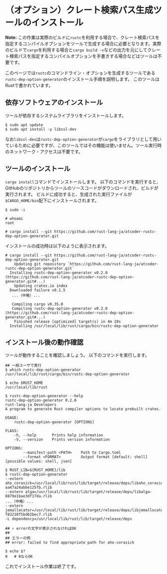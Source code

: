 <!-- -*- coding:utf-8-unix -*- -->

# （オプション）クレート検索パス生成ツールのインストール

**Note:** この作業は実際のビルドに`rustc`を利用する場合で、クレート検索パスを指定するコンパイルオプションをツールで生成する場合に必要となります。実際のビルドで`cargo`を利用する場合と`cargo build -v`などの出力を元にしてクレート検索パスを指定するコンパイルオプションを手書きする場合などはツールは不要です。

このページでは`rustc`のコマンドライン・オプションを生成するツールである`rustc-dep-option-generator`のインストール手順を説明します。
このツールはRustで書かれています。


## 依存ソフトウェアのインストール

ツールが依存するシステムライブラリをインストールします。

```console
$ sudo apt update
$ sudo apt install -y libssl-dev
```

なお`libssl-dev`は`rustc-dep-option-generator`が`cargo`をライブラリとして用いているために必要ですが、このツールではその機能は使いません。ツール実行時のネットワーク・アクセスは不要です。


## ツールのインストール

`cargo install`コマンドでインストールします。
以下のコマンドを実行すると、GitHubのリポジトリからツールのソースコードがダウンロードされ、ビルドが実行されます。
ビルドに成功すると、生成された実行ファイルが`$CARGO_HOME/bin`配下にインストールされます。

```console
$ sudo -i

# whoami
root

# cargo install --git https://github.com/rust-lang-ja/atcoder-rustc-dep-option-generator.git
```

インストールの成功時は以下のように表示されます。

```console
# cargo install --git https://github.com/rust-lang-ja/atcoder-rustc-dep-option-generator.git
    Updating git repository `https://github.com/rust-lang-ja/atcoder-rustc-dep-option-generator.git`
  Installing rustc-dep-option-generator v0.2.0 (https://github.com/rust-lang-ja/atcoder-rustc-dep-option-generator.git#...)
    Updating crates.io index
  Downloaded failure v0.1.5
   ...（中略）...

   Compiling cargo v0.35.0
   Compiling rustc-dep-option-generator v0.2.0 (https://github.com/rust-lang-ja/atcoder-rustc-dep-option-generator.git#...)
    Finished release [optimized] target(s) in 4m 28s
  Installing /usr/local/lib/rust/cargo/bin/rustc-dep-option-generator
```


## インストール後の動作確認

ツールが動作することを確認しましょう。
以下のコマンドを実行します。

```console
## 一般ユーザで実行
$ which rustc-dep-option-generator
/usr/local/lib/rust/cargo/bin/rustc-dep-option-generator

$ echo $RUST_HOME
/usr/local/lib/rust

$ rustc-dep-option-generator --help
rustc-dep-option-generator 0.2.0
rust-lang-ja Developers
A program to generate Rust compiler options to locate prebuilt crates.

USAGE:
    rustc-dep-option-generator [OPTIONS]

FLAGS:
    -h, --help       Prints help information
    -V, --version    Prints version information

OPTIONS:
        --manifest-path <PATH>    Path to Cargo.toml
        --format <FORMAT>         Output format [default: shell]  [possible values: shell, json]

$ RUST_LIB=${RUST_HOME}/lib
$ rustc-dep-option-generator
--extern aho_corasick=/usr/local/lib/rust/lib/target/release/deps/libaho_corasick-aa47a24abbe125fb.rlib
--extern alga=/usr/local/lib/rust/lib/target/release/deps/libalga-8879e1bae3df17da.rlib
...（中略）...
--extern jemallocator=/usr/local/lib/rust/lib/target/release/deps/libjemallocator-f83210f5bd62bec7.rlib
-L dependency=/usr/local/lib/rust/lib/target/release/deps

## ↑ errorの文字が表示されなければOK
##
## エラーの例
## error: failed to find appropriate path for aho-corasick

$ echo $?
0   # 0ならOK
```

これでインストール作業は終了です。
